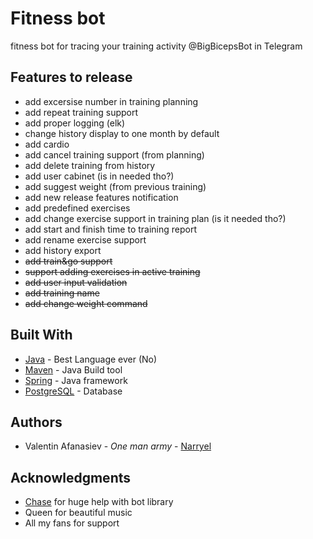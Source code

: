 # Fitness bot

fitness bot for tracing your training activity
@BigBicepsBot in Telegram

## Features to release
* add excersise number in training planning 
* add repeat training support 
* add proper logging (elk)
* change history display to one month by default
* add cardio
* add cancel training support (from planning)
* add delete training from history
* add user cabinet (is in needed tho?)
* add suggest weight (from previous training)
* add new release features notification
* add predefined exercises
* add change exercise support in training plan (is it needed tho?)
* add start and finish time to training report
* add rename exercise support
* add history export
* ~~add train&go support~~ 
* ~~support adding exercises in active training~~
* ~~add user input validation~~
* ~~add training name~~
* ~~add change weight command~~
 
## Built With

* [Java](https://oracle.com/java) - Best Language ever (No)
* [Maven](https://maven.apache.org/) - Java Build tool
* [Spring](https://spring.io/) - Java framework
* [PostgreSQL](https://www.postgresql.org/) - Database


## Authors

* Valentin Afanasiev - *One man army* - [Narryel](https://github.com/Narryel)

## Acknowledgments

* [Chase](https://github.com/Chase22) for huge help with bot library
* Queen for beautiful music
* All my fans for support 
    
